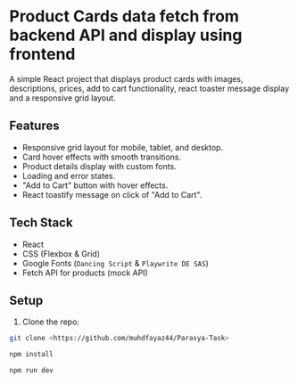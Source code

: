 # Product Cards data fetch from backend API and display using frontend 

A simple React project that displays product cards with images, descriptions, prices, add to cart functionality, react toaster message display and a responsive grid layout.

## Features

- Responsive grid layout for mobile, tablet, and desktop.
- Card hover effects with smooth transitions.
- Product details display with custom fonts.
- Loading and error states.
- "Add to Cart" button with hover effects.
- React toastify message on click of "Add to Cart".

## Tech Stack

- React
- CSS (Flexbox & Grid)
- Google Fonts (`Dancing Script` & `Playwrite DE SAS`)
- Fetch API for products (mock API)

## Setup

1. Clone the repo:

```bash
git clone <https://github.com/muhdfayaz44/Parasya-Task>

npm install

npm run dev

